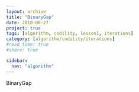 ```yaml
---
layout: archive
title: "BinaryGap"
date: 2018-08-27
project: true
tags: [algorithm, codility, lesson1, iterations]
category: [algorithm/codility/iterations]
#read_time: true
#share: true

sidebar:
  nav: "algorithm"
---
```


BinaryGap